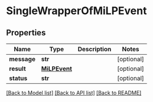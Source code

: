 # SingleWrapperOfMiLPEvent

## Properties
Name | Type | Description | Notes
------------ | ------------- | ------------- | -------------
**message** | **str** |  | [optional] 
**result** | [**MiLPEvent**](MiLPEvent.md) |  | [optional] 
**status** | **str** |  | [optional] 

[[Back to Model list]](../README.md#documentation-for-models) [[Back to API list]](../README.md#documentation-for-api-endpoints) [[Back to README]](../README.md)

